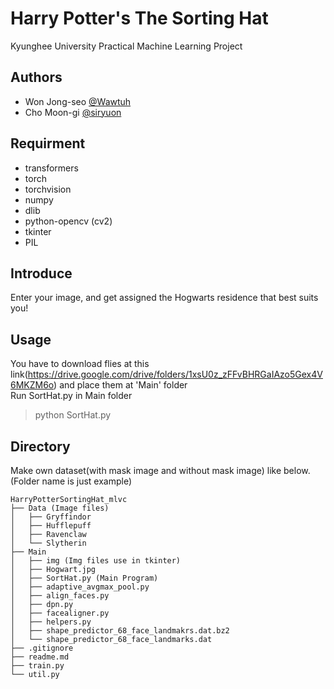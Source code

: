 # Harry Potter's The Sorting Hat
 Kyunghee University Practical Machine Learning Project  
 
## Authors
 * Won Jong-seo [@Wawtuh](https://github.com/Wawtuh)
 * Cho Moon-gi [@siryuon](https://github.com/siryuon)
 
## Requirment
 * transformers
 * torch
 * torchvision
 * numpy
 * dlib
 * python-opencv (cv2)
 * tkinter
 * PIL

## Introduce
Enter your image, and get assigned the Hogwarts residence that best suits you!

## Usage
You have to download flies at this link(https://drive.google.com/drive/folders/1xsU0z_zFFvBHRGaIAzo5Gex4V6MKZM6o) and place them at 'Main' folder  
Run SortHat.py in Main folder
> python SortHat.py

## Directory
Make own dataset(with mask image and without mask image) like below. (Folder name is just example)
```
HarryPotterSortingHat_mlvc
├── Data (Image files)
│   ├── Gryffindor
│   ├── Hufflepuff
│   ├── Ravenclaw
│   └── Slytherin
├── Main
│   ├── img (Img files use in tkinter)
│   ├── Hogwart.jpg
│   ├── SortHat.py (Main Program)
│   ├── adaptive_avgmax_pool.py
│   ├── align_faces.py
│   ├── dpn.py
│   ├── facealigner.py
│   ├── helpers.py
│   ├── shape_predictor_68_face_landmakrs.dat.bz2
│   └── shape_predictor_68_face_landmarks.dat
├── .gitignore
├── readme.md
├── train.py
└── util.py
```    
